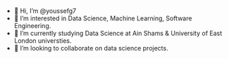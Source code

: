 - 👋 Hi, I’m @youssefg7
- 👀 I’m interested in Data Science, Machine Learning, Software Engineering.
- 🌱 I’m currently studying Data Science at Ain Shams & University of East London universties.
- 💞️ I’m looking to collaborate on data science projects.
